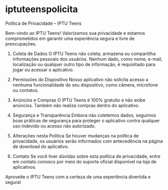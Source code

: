 # iptuteenspolicita

Política de Privacidade – IPTU Teens

Bem-vindo ao IPTU Teens! Valorizamos sua privacidade e estamos comprometidos em garantir uma experiência segura e livre de preocupações.

1. Coleta de Dados
O IPTU Teens não coleta, armazena ou compartilha informações pessoais dos usuários. Nenhum dado, como nome, e-mail, localização ou qualquer outro tipo de informação, é requisitado para jogar ou acessar o aplicativo.

2. Permissões do Dispositivo
Nosso aplicativo não solicita acesso a nenhuma funcionalidade do seu dispositivo, como câmera, microfone ou contatos.

3. Anúncios e Compras
O IPTU Teens é 100% gratuito e não exibe anúncios. Também não realiza compras dentro do aplicativo.

4. Segurança e Transparência
Embora não coletemos dados, seguimos boas práticas de segurança para proteger o aplicativo contra qualquer uso indevido ou acesso não autorizado.

5. Alterações nesta Política
Se houver mudanças na política de privacidade, os usuários serão informados com antecedência na página de download do aplicativo.

6. Contato
Se você tiver dúvidas sobre esta política de privacidade, entre em contato conosco por meio do suporte oficial disponível na loja de aplicativos.

Aproveite o IPTU Teens com a certeza de uma experiência divertida e segura!
